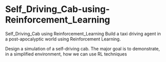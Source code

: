 # Self_Driving_Cab-using-Reinforcement_Learning
Self_Driving_Cab using Reinforcement_Learning
Build a taxi driving agent in a post-apocalyptic world using Reinforcement Learning.


Design a simulation of a self-driving cab. The major goal is to demonstrate, in a simplified environment,
how we can use RL techniques

